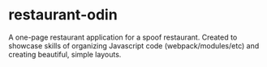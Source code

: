 # restaurant-odin
A one-page restaurant application for a spoof restaurant. Created to showcase skills of organizing Javascript code (webpack/modules/etc) 
and creating beautiful, simple layouts.
